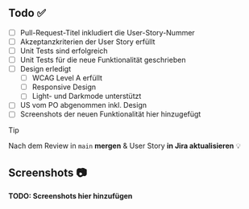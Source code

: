 ## Todo ✅
- [ ] Pull-Request-Titel inkludiert die User-Story-Nummer
- [ ] Akzeptanzkriterien der User Story erfüllt
- [ ] Unit Tests sind erfolgreich
- [ ] Unit Tests für die neue Funktionalität geschrieben
- [ ] Design erledigt
  - [ ] WCAG Level A erfüllt
  - [ ] Responsive Design
  - [ ] Light- und Darkmode unterstützt
- [ ] US vom PO abgenommen inkl. Design
- [ ] Screenshots der neuen Funktionalität hier hinzugefügt

> [!TIP]
> Nach dem Review in `main` **mergen** & User Story **in Jira aktualisieren** 💡


## Screenshots 📷
**TODO: Screenshots hier hinzufügen**
